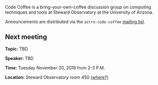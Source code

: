 Code Coffee is a bring-your-own-coffee  discussion group on computing techniques and tools at Steward Observatory at the University of Arizona.

Announcements are distributed via the `astro-code-coffee` [mailing list](https://list.arizona.edu/sympa/info/astro-code-coffee).

## Next meeting

**Topic:** TBD

**Speaker:** TBD

**Time:** Tuesday November 20, 2018 from 2-3 P.M.

**Location:** Steward Observatory room 450 [(where?)](https://maps.arizona.edu/room/?room=0450&bldg=0065.01)